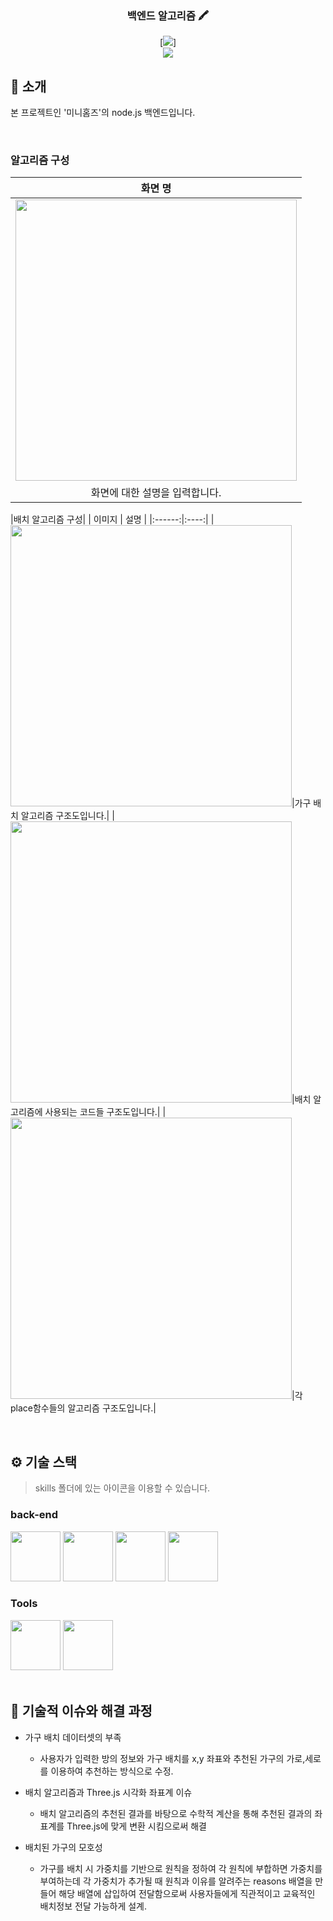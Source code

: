 <div align="center">

### 백엔드 알고리즘 🖍️

[<img src="https://img.shields.io/badge/-readme.md-important?style=flat&logo=google-chrome&logoColor=white" />]
<br/> [<img src="https://img.shields.io/badge/프로젝트 기간-2025.03.18~2025.06.16-fab2ac?style=flat&logo=&logoColor=white" />]()

</div> 

## 📝 소개

본 프로젝트인 '미니홈즈'의 node.js 백엔드입니다.

<br />

### 알고리즘 구성
|화면 명|
|:---:|
|<img src="https://user-images.githubusercontent.com/80824750/208456048-acbf44a8-cd71-4132-b35a-500047adbe1c.gif" width="450"/>|
|화면에 대한 설명을 입력합니다.|


|배치 알고리즘 구성|
| 이미지 | 설명 |
|:------:|:----:|
|<img src="https://github.com/user-attachments/assets/3ff445c8-ae09-4bc0-b339-0f8fc80ce73b" width="450"/>|가구 배치 알고리즘 구조도입니다.|
|<img src="https://github.com/user-attachments/assets/60344c7f-62d8-4896-93c5-ca35e2fda9b1" width="450"/>|배치 알고리즘에 사용되는 코드들 구조도입니다.|
|<img src="https://github.com/user-attachments/assets/a5ea0b3e-6cff-4312-a408-7a00ba3be012" width="450"/>|각 place함수들의 알고리즘 구조도입니다.|




<br />

## ⚙ 기술 스택
> skills 폴더에 있는 아이콘을 이용할 수 있습니다.
### back-end
<div>
<img src="https://github.com/yewon-Noh/readme-template/blob/main/skills/JavaScript.png?raw=true" width="80">
<img src="https://github.com/yewon-Noh/readme-template/blob/main/skills/NodeJS.png?raw=true" width="80">
<img src="https://github.com/yewon-Noh/readme-template/blob/main/skills/ExpressJS.png?raw=true" width="80">
<img src="https://github.com/yewon-Noh/readme-template/blob/main/skills/MongoDB.png?raw=true" width="80">
</div>

### Tools
<div>
<img src="https://github.com/yewon-Noh/readme-template/blob/main/skills/Github.png?raw=true" width="80">
<img src="https://github.com/yewon-Noh/readme-template/blob/main/skills/Notion.png?raw=true" width="80">
</div>

<br />

## 🤔 기술적 이슈와 해결 과정
- 가구 배치 데이터셋의 부족
    - 사용자가 입력한 방의 정보와 가구 배치를 x,y 좌표와 추천된 가구의 가로,세로를 이용하여 추천하는 방식으로 수정.
 
- 배치 알고리즘과 Three.js 시각화 좌표계 이슈
    - 배치 알고리즘의 추천된 결과를 바탕으로 수학적 계산을 통해 추천된 결과의 좌표계를 Three.js에 맞게 변환 시킴으로써 해결

- 배치된 가구의 모호성
    - 가구를 배치 시 가중치를 기반으로 원칙을 정하여 각 원칙에 부합하면 가중치를 부여하는데 각 가중치가 추가될 때 원칙과 이유를 알려주는 reasons 배열을 만들어
      해당 배열에 삽입하여 전달함으로써 사용자들에게 직관적이고 교육적인 배치정보 전달 가능하게 설계.


<br />

